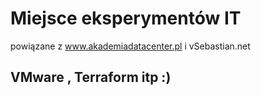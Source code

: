 # Miejsce eksperymentów IT
powiązane z www.akademiadatacenter.pl i vSebastian.net

## VMware , Terraform itp :)